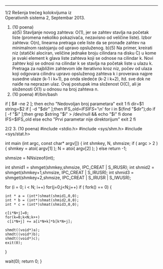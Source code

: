 --------------------------------------------------------------------------------


1/2 
Rešenja trećeg kolokvijuma iz  
Operativnih sistema 2, Septembar 2013. 
1. (10 poena)  
a)(5) Stavljanje  novog  zahteva: O(1),  jer  se  zahtev  stavlja  na  početak  liste  (promena 
nekoliko pokazivača, nezavisno od veličine liste). Izbor zahteva: O(n), linearna pretraga cele 
liste da se pronađe zahtev na minimalnom rastojanju od upravo opsluženog. 
b)(5) Na primer, kreirati niz (statički alociran, veličine jednake broju cilindara na disku C) u 
kome je svaki element k glava liste zahteva koji se odnose na cilindar k. Novi zahtev koji se 
odnosi na cilindar k se stavlja na početak liste u ulazu k. Pretraga za najbližim zahtevom ide 
iterativno kroz niz, počev od ulaza koji odgovara cilindru upravo opsluženog zahteva k i 
proverava najpre susedne ulaze (k-1 i k+1), pa onda sledeće (k-2 i k+2), itd. sve dok ne naiđe 
na neprazan ulaz. Ovaj postupak ima složenost O(C), ali je složenosti O(1) u odnosu na broj 
zahteva n. 
2. (10 poena) 
#!/bin/bash 
 
if [ $# -ne 2 ]; then 
    echo "Nedovoljan broj parametara" 
    exit 1 
fi 
dir=$1 
string=$2 
if [ -d "$dir" ];then 
    IFS_old=$IFS 
    IFS=$'\n' 
    for i in $(find "$dir");do 
        if [ -f "$i" ];then 
            grep $string "$i" > /dev/null && echo "$i" 
        fi 
    done 
    IFS=$IFS_old 
else 
    echo "Prvi parametar nije direktorijum" 
    exit 2 
fi 

2/2 
3. (10 poena) 
#include <stdio.h> 
#include <sys/shm.h> 
#include <sys/stat.h> 
 
int main (int argc, const char* argv[]) 
{ 
 int shmkey, N, shmsize; 
 if ( argc > 2 ) { 
     shmkey = atoi( argv[1] ); 
     N = atoi( argv[2] ); 
   } 
 else return -1; 
 
 shmsize = N*N*sizeof(int); 
 
 int shmid1 = shmget(shmkey,shmsize, IPC_CREAT | S_IRUSR); 
 int shmid2 = shmget(shmkey+1,shmsize, IPC_CREAT | S_IRUSR); 
 int shmid3 = shmget(shmkey+2,shmsize, IPC_CREAT | S_IRUSR | S_IWUSR); 
 
 for (i = 0; i < N; i++) 
  for(j=0;j<N;j++) 
   if ( fork() == 0) { 
 
    int * a = (int*)shmat(shmid1,0,0); 
    int * b = (int*)shmat(shmid2,0,0); 
    int * c = (int*)shmat(shmid3,0,0); 
 
    c[i*N+j]=0; 
    for(k=0;k<N;k++) 
     c[i*N+j] += a[i*N+k]*b[k*N+j]; 
 
    shmdt((void*)a); 
    shmdt((void*)b); 
    shmdt((void*)c); 
    exit(0); 
   } 
 
 wait(0); 
 return 0; 
} 